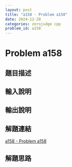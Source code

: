 ```yaml
---
layout: post
title: "a158 - Problem a158"
date: 2024-12-20
categories: zerojudge cpp
problem_id: a158
---
```


# Problem a158

## 題目描述



## 輸入說明



## 輸出說明



## 解題連結

[a158 - Problem a158](https://zerojudge.tw/ShowProblem?problemid=a158)

## 解題思路

